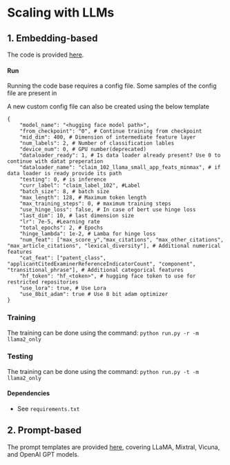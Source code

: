 
# Scaling with LLMs

## 1. Embedding-based
The code is provided [here](/Scaling_w_LLMs/embedding-based/).

#### Run

Running the code base requires a config file. Some samples of the config file are present in 

A new custom config file can also be created using the below template
```
{
    "model_name": "<hugging face model path>", 
    "from_checkpoint": "0", # Continue training from checkpoint
    "mid_dim": 400, # Dimension of intermediate feature layer
    "num_labels": 2, # Number of classification lables
    "device_num": 0, # GPU number(deprecated)
    "dataloader_ready": 1, # Is data loader already present? Use 0 to continue with datat preperation
    "dataloader_name": "claim_102_llama_small_app_feats_minmax", # if data loader is ready provide its path
    "testing": 0, # is inference
    "curr_label": "claim_label_102", #Label
    "batch_size": 8, # batch size
    "max_length": 128, # Maximum token length
    "max_training_steps": 0, # maximum training steps
    "use_hinge_loss": false, # In case of bert use hinge loss
    "last_dim": 10, # last dimension size
    "lr": 7e-5, #Learning rate
    "total_epochs": 2, # Epochs
    "hinge_lambda": 1e-2, # Lamba for hinge loss
    "num_feat": ["max_score_y","max_citations", "max_other_citations", "max_article_citations", "lexical_diversity"], # Additional numerical features
    "cat_feat": ["patent_class", "applicantCitedExaminerReferenceIndicatorCount", "component", "transitional_phrase"], # Additional categorical features
    "hf_token": "hf_<token>", # hugging face token to use for restricted repositories
    "use_lora": true, # Use Lora 
    "use_8bit_adam": true # Use 8 bit adam optimizer
}

```

### Training
The training can be done using the command:
`python run.py -r -m llama2_only`

### Testing
The training can be done using the command:
`python run.py -t -m llama2_only`

#### Dependencies
- See `requirements.txt`

## 2. Prompt-based
The prompt templates are provided [here](/Scaling_w_LLMs/prompt-based/template.py), covering LLaMA, Mixtral, Vicuna, and OpenAI GPT models.